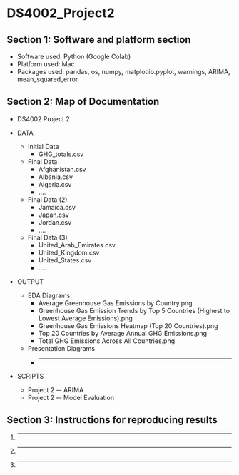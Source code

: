 # DS4002_Project2
## Section 1: Software and platform section
- Software used: Python (Google Colab)
- Platform used: Mac
- Packages used: pandas, os, numpy, matplotlib.pyplot, warnings, ARIMA, mean_squared_error

## Section 2: Map of Documentation

* DS4002 Project 2
 * DATA
   * Initial Data
     * GHG_totals.csv
   * Final Data
     * Afghanistan.csv
     * Albania.csv
     * Algeria.csv
     * ....
   * Final Data (2)
     * Jamaica.csv
     * Japan.csv
     * Jordan.csv
     * ....
   * Final Data (3)
     * United_Arab_Emirates.csv
     * United_Kingdom.csv
     * United_States.csv
     * ....

 * OUTPUT
   * EDA Diagrams
     * Average Greenhouse Gas Emissions by Country.png
     * Greenhouse Gas Emission Trends by Top 5 Countries (Highest to Lowest Average Emissions).png
     * Greenhouse Gas Emissions Heatmap (Top 20 Countries).png
     * Top 20 Countries by Average Annual GHG Emissions.png
     * Total GHG Emissions Across All Countries.png
   * Presentation Diagrams
     * ______

* SCRIPTS
  * Project 2 -- ARIMA
  * Project 2 -- Model Evaluation

## Section 3: Instructions for reproducing results
1. ___
2. ___
3. ___




